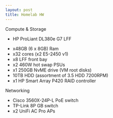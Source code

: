 ```yaml
---
layout: post
title: Homelab HW
---
```


Compute & Storage

* HP ProLiant DL380e G7 LFF
- x48GB (6 x 8GB) Ram
- x32 cores (x2 E5-2450 v1)
- x8 LFF front bay 
- x2 460W hot swap PSUs
- x1 250GB NvME drive (VM root disks)
- 10TB HDD (assortment of 3.5 HDD 7200RPM)
- x1 HP Smart Array P420 RAID controller 

Networking

* Cisco 3560X-24P-L PoE switch
* TP-Link 8P GB switch
* x2 UniFi AC Pro APs


